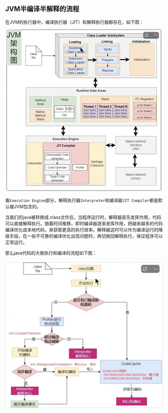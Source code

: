 ## JVM半编译半解释的流程



在JVM的执行器中，编译执行器（JIT）和解释执行器都存在，如下图：

![avatar](../images/WechatIMG617.png)

看`Execution Engine`部分，解释执行器`Interpreter`和编译器`JIT Compiler`都是默认被JVM包含的。

当我们的java被转换成.class文件后，当程序运行时，解释器首先发挥作用，代码可以直接解释执行。随着时间推移，即时编译器逐渐发挥作用，把越来越多的代码编译优化成本地代码，来获取更高的执行效率。解释器这时可以作为编译运行的降级手段，在一些不可靠的编译优化出现问题时，再切换回解释执行，保证程序可以正常运行。





那么java代码的大致执行和编译的流程如下图：

![avatar](../images/WechatIMG616.png)